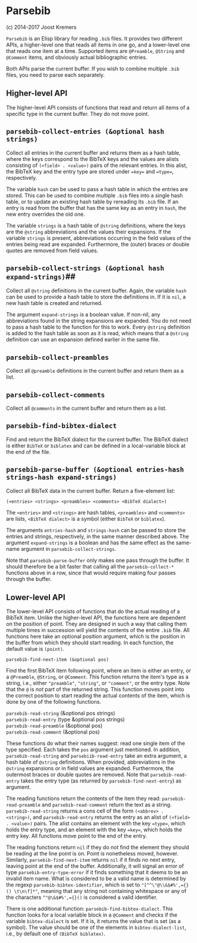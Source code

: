 Parsebib
=======

(c) 2014-2017 Joost Kremers

`Parsebib` is an Elisp library for reading `.bib` files. It provides two different APIs, a higher-level one that reads all items in one go, and a lower-level one that reads one item at a time. Supported items are `@Preamble`, `@String` and `@Comment` items, and obviously actual bibliographic entries.

Both APIs parse the current buffer. If you wish to combine multiple `.bib` files, you need to parse each separately.


Higher-level API
----------------

The higher-level API consists of functions that read and return all items of a specific type in the current buffer. They do not move point.


## `parsebib-collect-entries (&optional hash strings)`  ##

Collect all entries in the current buffer and returns them as a hash table, where the keys correspond to the BibTeX keys and the values are alists consisting of `(<field> . <value>)` pairs of the relevant entries. In this alist, the BibTeX key and the entry type are stored under `=key=` and `=type=`, respectively.

The variable `hash` can be used to pass a hash table in which the entries are stored. This can be used to combine multiple `.bib` files into a single hash table, or to update an existing hash table by rereading its `.bib` file. If an entry is read from the buffer that has the same key as an entry in `hash`, the new entry overrides the old one.

The variable `strings` is a hash table of `@string` definitions, where the keys are the `@string` abbreviations and the values their expansions. If the variable `strings` is present, abbreviations occurring in the field values of the entries being read are expanded. Furthermore, the (outer) braces or double quotes are removed from field values.


## `parsebib-collect-strings (&optional hash expand-strings)`## 

Collect all `@string` definitions in the current buffer. Again, the variable `hash` can be used to provide a hash table to store the definitions in. If it is `nil`, a new hash table is created and returned.

The argument `expand-strings` is a boolean value. If non-nil, any abbreviations found in the string expansions are expanded. You do not need to pass a hash table to the function for this to work. Every `@string` definition is added to the hash table as soon as it is read, which means that a `@string` definition can use an expansion defined earlier in the same file.


## `parsebib-collect-preambles` ##

Collect all `@preamble` definitions in the current buffer and return them as a list.


## `parsebib-collect-comments` ##

Collect all `@comments` in the current buffer and return them as a list.


## `parsebib-find-bibtex-dialect` ##

Find and return the BibTeX dialect for the current buffer. The BibTeX dialect is either `BibTeX` or `biblatex` and can be defined in a local-variable block at the end of the file.


## `parsebib-parse-buffer (&optional entries-hash strings-hash expand-strings)` ##

Collect all BibTeX data in the current buffer. Return a five-element list:

    (<entries> <strings> <preambles> <comments> <BibTeX dialect>)

The `<entries>` and `<strings>` are hash tables, `<preambles>` and `<comments>` are lists, `<BibTeX dialect>` is a symbol (either `BibTeX` or `biblatex`).

The arguments `entries-hash` and `strings-hash` can be passed to store the entries and strings, respectively, in the same manner described above. The argument `expand-strings` is a boolean and has the same effect as the same-name argument in `parsebib-collect-strings`.

Note that `parsebib-parse-buffer` only makes one pass through the buffer. It should therefore be a bit faster that calling all the `parsebib-collect-*` functions above in a row, since that would require making four passes through the buffer.


Lower-level API
---------------

The lower-level API consists of functions that do the actual reading of a BibTeX item. Unlike the higher-level API, the functions here are dependent on the position of point. They are designed in such a way that calling them multiple times in succession will yield the contents of the entire `.bib` file. All functions here take an optional position argument, which is the position in the buffer from which they should start reading. In each function, the default value is `(point)`.

`parsebib-find-next-item (&optional pos)`

Find the first BibTeX item following point, where an item is either an entry, or a `@Preamble`, `@String`, or `@Comment`. This function returns the item's type as a string, i.e., either `"preamble"`, `"string"`, or `"comment"`, or the entry type. Note that the `@` is *not* part of the returned string. This function moves point into the correct position to start reading the actual contents of the item, which is done by one of the following functions.

`parsebib-read-string` (&optional pos strings)\
`parsebib-read-entry` (type &optional pos strings)\
`parsebib-read-preamble` (&optional pos)\
`parsebib-read-comment` (&optional pos)

These functions do what their names suggest: read one single item of the type specified. Each takes the `pos` argument just mentioned. In addition, `parsebib-read-string` and `parsebiib-read-entry` take an extra argument, a hash table of `@string` definitions. When provided, abbreviations in the `@string` expansions or in field values are expanded. Furthermore, the outermost braces or double quotes are removed. Note that `parsebib-read-entry` takes the entry type (as returned by `parsebib-find-next-entry`) as argument.

The reading functions return the contents of the item they read: `parsebib-read-preamble` and `parsebib-read-comment` return the text as a string. `parsebib-read-string` returns a cons cell of the form `(<abbrev> . <string>)`, and `parsebib-read-entry` returns the entry as an alist of `(<field> . <value>)` pairs. The alist contains an element with the key `=type=`, which holds the entry type, and an element with the key `=key=`, which holds the entry key. All functions move point to the end of the entry.

The reading functions return `nil` if they do not find the element they should be reading at the line point is on. Point is nonetheless moved, however. Similarly, `parsebib-find-next-item` returns `nil` if it finds no next entry, leaving point at the end of the buffer. Additionally, it will signal an error of type `parsebib-entry-type-error` if it finds something that it deems to be an invalid item name. What is considered to be a valid name is determined by the regexp `parsebib-bibtex-identifier`, which is set to `"[^^\"@\\&$#%',={}() \t\n\f]*"`, meaning that any string not containing whitespace or any of the characters `^"@\&$#%',={}()` is considered a valid identifier.

There is one additional function: `parsebib-find-bibtex-dialect`. This function looks for a local variable block in a `@Comment` and checks if the variable `bibtex-dialect` is set. If it is, it returns the value that is set (as a symbol). The value should be one of the elements in `bibtex-dialect-list`, i.e., by default one of `(BibTeX biblatex)`.
